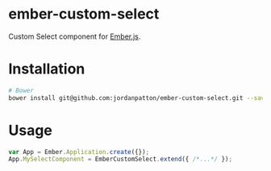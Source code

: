 ember-custom-select
=======================

Custom Select component for [Ember.js](http://emberjs.com/).

# Installation
```bash
# Bower
bower install git@github.com:jordanpatton/ember-custom-select.git --save
```

# Usage
```javascript
var App = Ember.Application.create({});
App.MySelectComponent = EmberCustomSelect.extend({ /*...*/ });
```